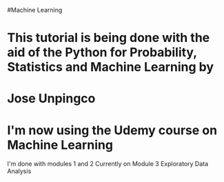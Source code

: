 #Machine Learning
# This tutorial is being done with the aid of the Python for Probability, Statistics and Machine Learning by
# Jose Unpingco

# I'm now using the Udemy course on Machine Learning

I'm done with modules 1 and 2
Currently on Module 3
Exploratory Data Analysis
